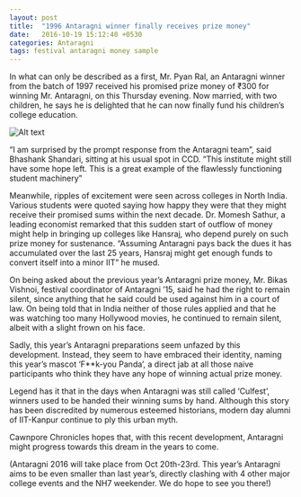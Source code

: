 ```yaml
---
layout: post
title:  "1996 Antaragni winner finally receives prize money"
date:   2016-10-19 15:12:40 +0530
categories: Antaragni
tags: festival antaragni money sample	
---
```


In what can only be described as a first, Mr. Pyan Ral, an Antaragni winner from the batch of 1997 received his promised prize money of ₹300 for winning Mr. Antaragni, on this Thursday evening. Now married, with two children, he says he is delighted that he can now finally fund his children’s college education.

![Alt text]({{site.url}}/images/pyan_ral.jpeg "Pyan Ral")

“I am surprised by the prompt response from the Antaragni team”, said Bhashank Shandari, sitting at his usual spot in CCD. “This institute might still have some hope left. This is a great example of the flawlessly functioning student machinery”

Meanwhile, ripples of excitement were seen across colleges in North India. Various students were quoted saying how happy they were that they might receive their promised sums within the next decade. Dr. Momesh Sathur, a leading economist remarked that this sudden start of outflow of money might help in bringing up colleges like Hansraj, who depend purely on such prize money for sustenance. “Assuming Antaragni pays back the dues it has accumulated over the last 25 years, Hansraj might get enough funds to convert itself into a minor IIT” he mused.

On being asked about the previous year’s Antaragni prize money, Mr. Bikas Vishnoi, festival coordinator of Antaragni ’15, said he had the right to remain silent, since anything that he said could be used against him in a court of law. On being told that in India neither of those rules applied and that he was watching too many Hollywood movies, he continued to remain silent, albeit with a slight frown on his face.

Sadly, this year’s Antaragni preparations seem unfazed by this development. Instead, they seem to have embraced their identity, naming this year’s mascot ‘F**k-you Panda’, a direct jab at all those naive participants who think they have any hope of winning actual prize money.

Legend has it that in the days when Antaragni was still called ‘Culfest’, winners used to be handed their winning sums by hand. Although this story has been discredited by numerous esteemed historians, modern day alumni of IIT-Kanpur continue to ply this urban myth.

Cawnpore Chronicles hopes that, with this recent development, Antaragni might progress towards this dream in the years to come.

(Antaragni 2016 will take place from Oct 20th-23rd.
This year’s Antaragni aims to be even smaller than last year’s, directly clashing with 4 other major college events and the NH7 weekender. We do hope to see you there!)

[jekyll-docs]: http://jekyllrb.com/docs/home
[jekyll-gh]:   https://github.com/jekyll/jekyll
[jekyll-talk]: https://talk.jekyllrb.com/
